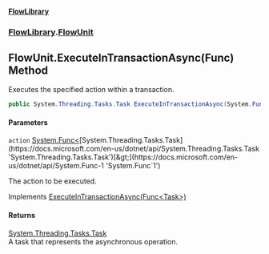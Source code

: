 #### [FlowLibrary](FlowLibrary.md 'FlowLibrary')
### [FlowLibrary](FlowLibrary.md 'FlowLibrary').[FlowUnit](FlowUnit.md 'FlowLibrary.FlowUnit')

## FlowUnit.ExecuteInTransactionAsync(Func<Task>) Method

Executes the specified action within a transaction.

```csharp
public System.Threading.Tasks.Task ExecuteInTransactionAsync(System.Func<System.Threading.Tasks.Task> action);
```
#### Parameters

<a name='FlowLibrary.FlowUnit.ExecuteInTransactionAsync(System.Func_System.Threading.Tasks.Task_).action'></a>

`action` [System.Func&lt;](https://docs.microsoft.com/en-us/dotnet/api/System.Func-1 'System.Func`1')[System.Threading.Tasks.Task](https://docs.microsoft.com/en-us/dotnet/api/System.Threading.Tasks.Task 'System.Threading.Tasks.Task')[&gt;](https://docs.microsoft.com/en-us/dotnet/api/System.Func-1 'System.Func`1')

The action to be executed.

Implements [ExecuteInTransactionAsync(Func&lt;Task&gt;)](IFlowUnit.ExecuteInTransactionAsync.GtNqh3Vpd2Uo/Iyz+vEmmA.md 'FlowLibrary.Contracts.IFlowUnit.ExecuteInTransactionAsync(System.Func<System.Threading.Tasks.Task>)')

#### Returns
[System.Threading.Tasks.Task](https://docs.microsoft.com/en-us/dotnet/api/System.Threading.Tasks.Task 'System.Threading.Tasks.Task')  
A task that represents the asynchronous operation.